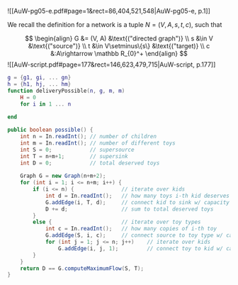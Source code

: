 
![[AuW-pg05-e.pdf#page=1&rect=86,404,521,548|AuW-pg05-e, p.1]]


We recall the definition for a network is a tuple $N = (V, A, s, t, c)$, such that


$$
\begin{align}
G &= (V, A) &\text{("directed graph")} \\
s &\in V &\text{("source")} \\
t &\in V\setminus\{s\} &\text{("target)} \\
c &:A\rightarrow \mathbb R_{0}^+
\end{align}
$$
![[AuW-script.pdf#page=177&rect=146,623,479,715|AuW-script, p.177]]




```lua
g = {g1, gi, ... gn} 
h = {h1, hj, ... hm}
function deliveryPossible(n, g, m, m)
	H = 0
	for i in 1 ... n
	
end
```


```java
public boolean possible() {
	int n = In.readInt(); // number of children
	int m = In.readInt(); // number of different toys
	int S = 0;            // supersource
	int T = n+m+1;        // supersink
	int D = 0;            // total deserved toys
      
	Graph G = new Graph(n+m+2);
	for (int i = 1; i <= n+m; i++) {
		if (i <= n) {             	// iterate over kids
			int d = In.readInt();   // how many toys i-th kid deserves
			G.addEdge(i, T, d);     // connect kid to sink w/ capacity d
			D += d;                 // sum to total deserved toys
		}
		else {                    	// iterate over toy types
			int c = In.readInt();   // how many copies of i-th toy
			G.addEdge(S, i, c);     // connect source to toy type w/ capacity c
			for (int j = 1; j <= n; j++)	// iterate over kids
				G.addEdge(i, j, 1);         // connect toy to kid w/ capacity c
		}
	}
	return D == G.computeMaximumFlow(S, T);
}
```

